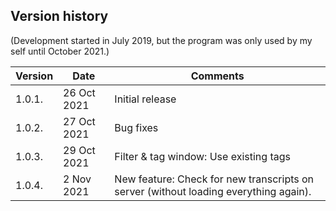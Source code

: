 ## Version history

(Development started in July 2019, but the program was only used by my self until October 2021.)

Version | Date | Comments
--------|--------|--------
1.0.1. | 26 Oct 2021 | Initial release
1.0.2. | 27 Oct 2021 | Bug fixes
1.0.3. | 29 Oct 2021 | Filter & tag window: Use existing tags
1.0.4. | 2 Nov 2021 | New feature: Check for new transcripts on server (without loading everything again).
